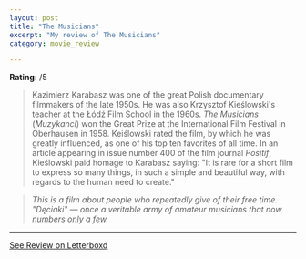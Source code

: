 ```yaml
---
layout: post
title: "The Musicians"
excerpt: "My review of The Musicians"
category: movie_review

---
```


**Rating:** /5

<blockquote>Kazimierz Karabasz was one of the great Polish documentary filmmakers of the late 1950s. He was also Krzysztof Kieślowski's teacher at the Łódź Film School in the 1960s. <i>The Musicians</i> (<i>Muzykanci</i>) won the Great Prize at the International Film Festival in Oberhausen in 1958. Keiślowski rated the film, by which he was greatly influenced, as one of his top ten favorites of all time. In an article appearing in issue number 400 of the film journal <i>Positif</i>, Kieślowski paid homage to Karabasz saying: "It is rare for a short film to express so many things, in such a simple and beautiful way, with regards to the human need to create."</blockquote>

<blockquote><i>This is a film about people who repeatedly give of their free time. "Dęciaki" — once a veritable army of amateur musicians that now numbers only a few.</i></blockquote>

<hr>

[See Review on Letterboxd](https://boxd.it/9aLdhZ)
